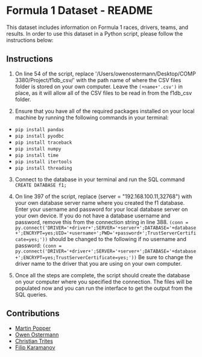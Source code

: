 # Formula 1 Dataset - README

This dataset includes information on Formula 1 races, drivers, teams, and results. In order to use this dataset in a Python script, please follow the instructions below:

## Instructions

1. On line 54 of the script, replace '/Users/owenostermann/Desktop/COMP 3380/Project/f1db_csv/' with the path name of where the CSV files folder is stored on your own computer. Leave the `(+name+'.csv')` in place, as it will allow all of the CSV files to be read in from the f1db_csv folder.

2. Ensure that you have all of the required packages installed on your local machine by running the following commands in your terminal:
- `pip install pandas`
- `pip install pyodbc`
- `pip install traceback`
- `pip install numpy`
- `pip install time`
- `pip install itertools`
- `pip install threading`

3. Connect to the database in your terminal and run the SQL command `CREATE DATABASE f1;`
4. On line 397 of the script, replace (server = "192.168.100.11,32768") with your own database server name where you created the f1 database. Enter your username and password for your local database server on your own device. If you do not have a database username and password, remove this from the connection string in line 388.
   `(conn = py.connect('DRIVER='+driver+';SERVER='+server+';DATABASE='+database+';ENCRYPT=yes;UID='+username+';PWD='+password+';TrustServerCertificate=yes;'))`
   should be changed to the following if no username and password:
   `(conn = py.connect('DRIVER='+driver+';SERVER='+server+';DATABASE='+database+';ENCRYPT=yes;TrustServerCertificate=yes;'))`
Be sure to change the driver name to the driver that you are using on your own computer.

5. Once all the steps are complete, the script should create the database on your computer where you specified the connection. The files will be populated now and you can run the interface to get the output from the SQL queries.

## Contributions
- [Martin Popper](https://github.com/martinpopper)
- [Owen Ostermann](https://github.com/oostermann10)
- [Christian Trites](https://github.com/ChristianTrites)
- [Filip Karamanov](https://github.com/FilipKaramanov)
